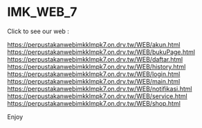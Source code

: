 # IMK_WEB_7
Click to see our web :

https://perpustakanwebimkklmpk7.on.drv.tw/WEB/akun.html
https://perpustakanwebimkklmpk7.on.drv.tw/WEB/bukuPage.html
https://perpustakanwebimkklmpk7.on.drv.tw/WEB/daftar.html
https://perpustakanwebimkklmpk7.on.drv.tw/WEB/history.html
https://perpustakanwebimkklmpk7.on.drv.tw/WEB/login.html
https://perpustakanwebimkklmpk7.on.drv.tw/WEB/main.html
https://perpustakanwebimkklmpk7.on.drv.tw/WEB/notifikasi.html
https://perpustakanwebimkklmpk7.on.drv.tw/WEB/service.html
https://perpustakanwebimkklmpk7.on.drv.tw/WEB/shop.html

Enjoy

